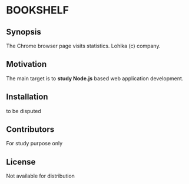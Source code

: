 # BOOKSHELF

## Synopsis

The Chrome browser page visits statistics. Lohika (c) company.

## Motivation

The main target is to **study Node.js** based web application development.

## Installation

to be disputed

## Contributors

For study purpose only

## License

Not available for distribution

